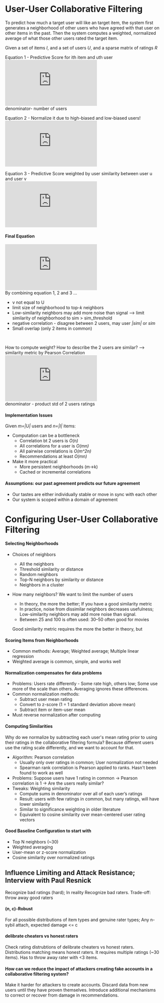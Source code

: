 # User-User Collaborative Filtering
To predict how much a target user will like an target item, the system first generates a neighborhood of other users who have agreed with that user on other items in the past. Then the system computes a weighted, normalized average of what those other users rated the target item. <br> 

Given a set of items *I*, and a set of users *U*, and a sparse matrix of ratings *R*

Equation 1 - Predictive Score for ith item and uth user <br>
![equation](http://latex.codecogs.com/gif.latex?S_%7Bu%2C%20i%7D%20%3D%20%5Cfrac%7B%5Csum_%7Bv%5Cepsilon%20u%7Dr_%7Bvi%7D%7D%7B%5Cleft%20%7C%20U%20%5Cright%20%7C%7D) <br>
denominator- number of users <br>

Equation 2 - Normalize it due to high-biased and low-biased users! <br>
![equation](http://latex.codecogs.com/gif.latex?S_%7Bv%2C%20i%7D%20%3D%20%5Cbar%7Br_%7Bv%7D%7D&plus;%20%5Cfrac%7B%5Csum_%7Bv%5Cepsilon%20u%7D%28r_%7Bvi%7D-%5Cbar%7Br_%7Bv%7D%7D%29%7D%7B%5Cleft%20%7C%20U%20%5Cright%20%7C%7D)

Equation 3 - Predictive Score weighted by user similarity between user u and user v <br>
![equation](http://latex.codecogs.com/gif.latex?S_%7Bu%2C%20i%7D%20%3D%20%5Cfrac%7B%5Csum_%7Bv%5Cepsilon%20u%7Dr_%7Bvi%7D%5Ccdot%20w_%7Buv%7D%7D%7B%5Csum_%7Bv%5Cepsilon%20u%7Dw_%7Buv%7D%7D)

#### Final Equation<br>
![equation](http://latex.codecogs.com/gif.latex?S_%7Bv%2C%20i%7D%20%3D%20%5Cbar%7Br_%7Bv%7D%7D&plus;%20%5Cfrac%7B%5Csum_%7Bv%5Cepsilon%20u%7D%28r_%7Bvi%7D-%5Cbar%7Br_%7Bv%7D%7D%29%5Ccdot%20w_%7Buv%7D%7D%7B%5Csum_%7Bv%5Cepsilon%20u%7Dw_%7Buv%7D%7D) <br>
By combining equation 1, 2 and 3 ... 
- v not equal to U
- limit size of neighborhood to top-*k* neighbors
- Low-similarity neighbors may add more noise than signal --> limit similarity of neighborhood to sim > sim_threshold 
- negative correlation - disagree between 2 users, may user *|sim|* or *sim* 
- Small overlap (only 2 items in common)
<br>

How to compute weight? How to describe the 2 users are similar? --> similarity metric by Pearson Correlation <br>
![equation](http://latex.codecogs.com/gif.latex?w_%7Buv%7D%20%3D%20%5Cfrac%7B%5Csum_%7Bi%5Cepsilon%20I%7D%28r_%7Bvi%7D-%5Cbar%7Br_%7Bv%7D%7D%29%7D%7B%5Csigma%20_%7Bu%7D%5Csigma%20_%7Bv%7D%7D) <br>
denominator - product std of 2 users ratings <br>

#### Implementation Issues
Given *m=|U|* users and *n=|I|* items:
- Computation can be a bottleneck 
  - Correlation bt 2 users is *O(n)*
  - All correlations for a user is *O(mn)*
  - All pairwise correlations is *O(m^2n)*
  - Recommendations at least *O(mn)*
- Make it more practical 
  - More persistent neighborhoods (m->k)
  - Cached or incremental correlations

#### Assumptions: our past agreement predicts our future agreement
- Our tastes are either individually stable or move in sync with each other
- Our system is scoped within a domain of agreement
 
# Configuring User-User Collaborative Filtering
#### Selecting Neighborhoods
- Choices of neighbors 
  - All the neighbors
  - Threshold similarity or distance
  - Random neighbors
  - Top-N neighbors by similarity or distance
  - Neighbors in a cluster
- How many neighbors? We want to limit the number of users
  - In theory, the more the better; If you have a good similarity metric
  - In practice, noise from dissimilar neighbors decreases usefulness; Low-similarity neighbors may add more noise than signal.
  - Between 25 and 100 is often used: 30–50 often good for movies 
  
  
  Good similarity metric requires the more the better in theory, but  
#### Scoring Items from Neighborhoods
- Common methods: Average; Weighted average; Multiple linear regression
- Weighted average is common, simple, and works well
#### Normalization compensates for data problems  
- Problems: Users rate differently - Some rate high, others low; Some use more of the scale than others. Averaging ignores these differences. 
- Common normalization methods: 
  - Subtract user mean rating
  - Convert to z-score (1 = 1 standard deviation above mean)
  - Subtract item or item-user mean
- Must reverse normalization after computing

#### Computing Similarities
Why do we normalize by subtracting each user's mean rating prior to using their ratings in the collaborative filtering formula? Because different users use the rating scale differently, and we want to account for that.
- Algorithm: Pearson correlation
  - Usually only over ratings in common; User normalization not needed
  - Spearman rank correlation is Pearson applied to ranks. Hasn't been found to work as well
- Problems: Suppose users have 1 rating in common -> Pearson correlation is 1 -> Are the users really similar?
- Tweaks: Weighting similarity
  - Compute sums in denominator over all of each user’s ratings
  - Result: users with few ratings in common, but many ratings, will have lower similarity
  - Similar to significance weighting in older literature
  - Equivalent to cosine similarity over mean-centered user rating vectors
#### Good Baseline Configuration to start with
- Top N neighbors (~30)
- Weighted averaging
- User-mean or z-score normalization
- Cosine similarity over normalized ratings

## Influence Limiting and Attack Resistance; Interview with Paul Resnick
Recognize bad ratings (hard); In reality Recognize bad raters. Trade-off: throw away good raters
#### (n, c)-Robust
For all possible distributions of item types and genuine rater types; Any n-sybil attach, expected damage <= c
#### delibrate cheaters vs honest raters 
Check rating distrubtions of delibrate cheaters vs honest raters. Distributions matching means honest raters. It requires multiple ratings (~30 items). Has to throw away rater with <3 items. 
#### How can we reduce the impact of attackers creating fake accounts in a collaborative filtering system?
Make it harder for attackers to create accounts. Discard data from new users until they have proven themselves. Introduce additional mechanisms to correct or recover from damage in recommendations.
